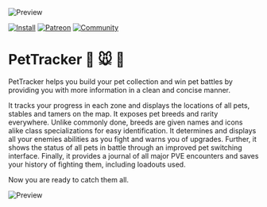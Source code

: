 ![Preview](http://jaliborc.com/media/addons/large/pettracker/map%20pets.webp)

[![Install](http://img.shields.io/badge/install-curseforge-f16436)](https://www.curseforge.com/wow/addons/pettracker)
[![Patreon](http://img.shields.io/badge/news-patreon-ff424d)](https://www.patreon.com/jaliborc)
[![Community](http://img.shields.io/badge/community-discord-5865F2)](https://bit.ly/discord-jaliborc)

# PetTracker :dog: :mouse: :tiger:
PetTracker helps you build your pet collection and win pet battles by providing you with more information in a clean and concise manner.

It tracks your progress in each zone and displays the locations of all pets, stables and tamers on the map.
It exposes pet breeds and rarity everywhere. Unlike commonly done, breeds are given names and icons alike class specializations for easy identification.
It determines and displays all your enemies abilities as you fight and warns you of upgrades. Further, it shows the status of all pets in battle through an improved pet switching interface.
Finally, it provides a journal of all major PVE encounters and saves your history of fighting them, including loadouts used.

Now you are ready to catch them all.

![Preview](http://jaliborc.com/media/addons/large/pettracker/tracker.webp)
